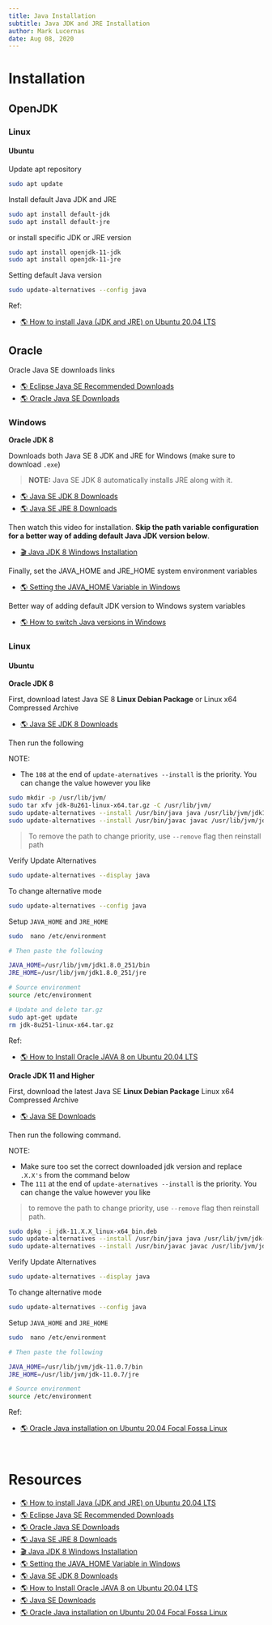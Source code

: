 ```yaml
---
title: Java Installation
subtitle: Java JDK and JRE Installation
author: Mark Lucernas
date: Aug 08, 2020
---
```



# Installation

## OpenJDK

### Linux

#### Ubuntu

Update apt repository

```sh
sudo apt update
```

Install default Java JDK and JRE

```sh
sudo apt install default-jdk
sudo apt install default-jre
```

or install specific JDK or JRE version

```sh
sudo apt install openjdk-11-jdk
sudo apt install openjdk-11-jre
```

Setting default Java version

```sh
sudo update-alternatives --config java
```

Ref:

- [🌎 How to install Java (JDK and JRE) on Ubuntu 20.04 LTS](https://vitux.com/how-to-install-java-on-ubuntu-20-04/)


## Oracle

Oracle Java SE downloads links

- [🌎 Eclipse Java SE Recommended Downloads](https://download.eclipse.org/oomph/jre/?vm=1_1_8_0_64_0&pn=Eclipse%20Installer&pu=http://wiki.eclipse.org/Eclipse_Installer&pi=http://download.eclipse.org/oomph/jre/128x128.png)
- [🌎 Oracle Java SE Downloads](https://www.oracle.com/java/technologies/javase-downloads.html)

### Windows

**Oracle JDK 8**

Downloads both Java SE 8 JDK and JRE for Windows (make sure to download `.exe`)

> **NOTE:** Java SE JDK 8 automatically installs JRE along with it.

- [🌎 Java SE JDK 8 Downloads](https://www.oracle.com/java/technologies/javase/javase-jdk8-downloads.html)
- [🌎 Java SE JRE 8 Downloads](https://www.oracle.com/java/technologies/javase-jre8-downloads.html)

Then watch this video for installation. **Skip the path variable configuration for
a better way of adding default Java JDK version below**.

- [🎬 Java JDK 8 Windows Installation](https://www.youtube.com/watch?v=ClcHrcNXP9g)

Finally, set the JAVA_HOME and JRE_HOME system environment variables

- [🌎 Setting the JAVA_HOME Variable in Windows](https://confluence.atlassian.com/conf59/setting-the-java_home-variable-in-windows-792499849.html)

Better way of adding default JDK version to Windows system variables

- [🌎 How to switch Java versions in Windows](https://www.happycoders.eu/java/how-to-switch-multiple-java-versions-windows/)

### Linux

#### Ubuntu

**Oracle JDK 8**

First, download latest Java SE 8 **Linux Debian Package** or Linux x64
Compressed Archive

- [🌎 Java SE JDK 8 Downloads](https://www.oracle.com/java/technologies/javase/javase-jdk8-downloads.html)

Then run the following

NOTE:

- The `108` at the end of `update-aternatives --install` is the priority. You
  can change the value however you like

```sh
sudo mkdir -p /usr/lib/jvm/
sudo tar xfv jdk-8u261-linux-x64.tar.gz -C /usr/lib/jvm/
sudo update-alternatives --install /usr/bin/java java /usr/lib/jvm/jdk1.8.0_261/bin/java 108
sudo update-alternatives --install /usr/bin/javac javac /usr/lib/jvm/jdk1.8.0_261/bin/javac 108
```

> To remove the path to change priority, use `--remove` flag then reinstall
path

Verify Update Alternatives

```sh
sudo update-alternatives --display java
```

To change alternative mode

```sh
sudo update-alternatives --config java
```

Setup `JAVA_HOME` and `JRE_HOME`

```sh
sudo  nano /etc/environment

# Then paste the following

JAVA_HOME=/usr/lib/jvm/jdk1.8.0_251/bin
JRE_HOME=/usr/lib/jvm/jdk1.8.0_251/jre

# Source environment
source /etc/environment

# Update and delete tar.gz
sudo apt-get update
rm jdk-8u251-linux-x64.tar.gz
```

Ref:

- [🌎 How to Install Oracle JAVA 8 on Ubuntu 20.04 LTS](https://www.fosstechnix.com/install-oracle-java-8-on-ubuntu-20-04/)

**Oracle JDK 11 and Higher**

First, download the latest Java SE **Linux Debian Package** Linux x64 Compressed
Archive

- [🌎 Java SE Downloads](https://www.oracle.com/java/technologies/javase-downloads.html)

Then run the following command.

NOTE:

- Make sure too set the correct downloaded jdk version and replace `.X.X's`
  from the command below
- The `111` at the end of `update-aternatives --install` is the
  priority. You can change the value however you like

> to remove the path to change priority, use `--remove` flag then reinstall
path.

```sh
sudo dpkg -i jdk-11.X.X_linux-x64_bin.deb
sudo update-alternatives --install /usr/bin/java java /usr/lib/jvm/jdk-11.X.X/bin/java 111
sudo update-alternatives --install /usr/bin/javac javac /usr/lib/jvm/jdk-11.X.X/bin/javac 111
```

Verify Update Alternatives

```sh
sudo update-alternatives --display java
```

To change alternative mode

```sh
sudo update-alternatives --config java
```

Setup `JAVA_HOME` and `JRE_HOME`

```sh
sudo  nano /etc/environment

# Then paste the following

JAVA_HOME=/usr/lib/jvm/jdk-11.0.7/bin
JRE_HOME=/usr/lib/jvm/jdk-11.0.7/jre

# Source environment
source /etc/environment
```

Ref:

- [🌎 Oracle Java installation on Ubuntu 20.04 Focal Fossa Linux ](https://linuxconfig.org/oracle-java-installation-on-ubuntu-20-04-focal-fossa-linux)


<br>

# Resources

- [🌎 How to install Java (JDK and JRE) on Ubuntu 20.04 LTS](https://vitux.com/how-to-install-java-on-ubuntu-20-04/)
- [🌎 Eclipse Java SE Recommended Downloads](https://download.eclipse.org/oomph/jre/?vm=1_1_8_0_64_0&pn=Eclipse%20Installer&pu=http://wiki.eclipse.org/Eclipse_Installer&pi=http://download.eclipse.org/oomph/jre/128x128.png)
- [🌎 Oracle Java SE Downloads](https://www.oracle.com/java/technologies/javase-downloads.html)
- [🌎 Java SE JRE 8 Downloads](https://www.oracle.com/java/technologies/javase-jre8-downloads.html)
- [🎬 Java JDK 8 Windows Installation](https://www.youtube.com/watch?v=ClcHrcNXP9g)
- [🌎 Setting the JAVA_HOME Variable in Windows](https://confluence.atlassian.com/conf59/setting-the-java_home-variable-in-windows-792499849.html)
- [🌎 Java SE JDK 8 Downloads](https://www.oracle.com/java/technologies/javase/javase-jdk8-downloads.html)
- [🌎 How to Install Oracle JAVA 8 on Ubuntu 20.04 LTS](https://www.fosstechnix.com/install-oracle-java-8-on-ubuntu-20-04/)
- [🌎 Java SE Downloads](https://www.oracle.com/java/technologies/javase-downloads.html)
- [🌎 Oracle Java installation on Ubuntu 20.04 Focal Fossa Linux ](https://linuxconfig.org/oracle-java-installation-on-ubuntu-20-04-focal-fossa-linux)

